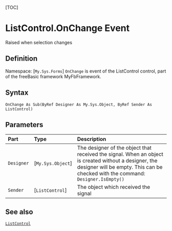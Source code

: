 [TOC]
# ListControl.OnChange Event
Raised when selection changes
## Definition
Namespace: [`My.Sys.Forms`]
`OnChange` is event of the ListControl control, part of the freeBasic framework MyFbFramework.
## Syntax
```freeBasic
OnChange As Sub(ByRef Designer As My.Sys.Object, ByRef Sender As ListControl)
```

## Parameters

|Part|Type|Description|
| :------------ | :------------ | :------------ |
|`Designer`|[`My.Sys.Object`]|The designer of the object that received the signal. When an object is created without a designer, the designer will be empty. This can be checked with the command: `Designer.IsEmpty()`|
|`Sender`|[`ListControl`]|The object which received the signal|

## See also
[`ListControl`](ListControl.md)
